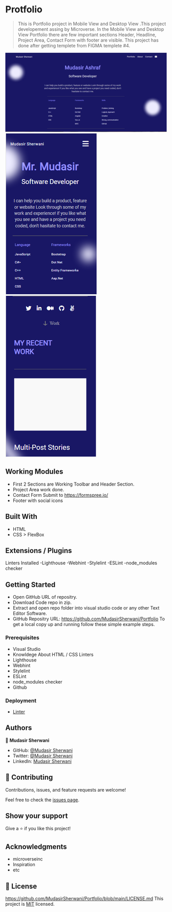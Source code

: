 # Protfolio

> This is Portfolio project in Mobile View and Desktop View .This project developement assing by Microverse.
> In the Mobile View and Desktop View Portfolio there are few important sections Header, Headline, Project Area, Contact Form with footer are visible.
> This project has done after getting templete from FIGMA templete #4.

![Portfolio in Mobile View1](images/desktopview1.png)![Portfolio in Mobile View1](images/mobileview1.png)![Portfolio in Mobile View12](images/mobileview12.png)


## Working Modules

- First 2 Sections are Working Toolbar and Header Section.
- Project Area work done.
- Contact Form Submit to https://formspree.io/
- Footer with social icons


## Built With

- HTML
- CSS > FlexBox

## Extensions / Plugins

Linters Installed
-Lighthouse
-Webhint
-Stylelint
-ESLint
-node_modules checker



## Getting Started
- Open GitHub URL of repositry.
- Download Code repo in zip.
- Extract and open repo folder into visual studio code or any other Text Editor Software.
- GitHub Repositry URL: https://github.com/MudasirSherwani/Portfolio
  To get a local copy up and running follow these simple example steps.

### Prerequisites
- Visual Studio
- Knowldege About HTML / CSS
Linters
- Lighthouse
- Webhint
- Stylelint
- ESLint
- node_modules checker
- Github

### Deployment
- [Linter](https://github.com/microverseinc/linters-config/tree/master/html-css)


## Authors

👤 **Mudasir Sherwani**

- GitHub: [@Mudasir Sherwani](https://github.com/MudasirSherwani)
- Twitter: [@Mudasir Sherwani](https://twitter.com/mudasirsherwani)
- LinkedIn: [Mudasir Sherwani](https://linkedin.com/in/mudasir-ashraf-071321a4)


## 🤝 Contributing

Contributions, issues, and feature requests are welcome!

Feel free to check the [issues page](../../issues/).

## Show your support

Give a ⭐️ if you like this project!

## Acknowledgments

- microverseinc
- Inspiration
- etc

## 📝 License
https://github.com/MudasirSherwani/Portfolio/blob/main/LICENSE.md
This project is [MIT](./MIT.md) licensed.

